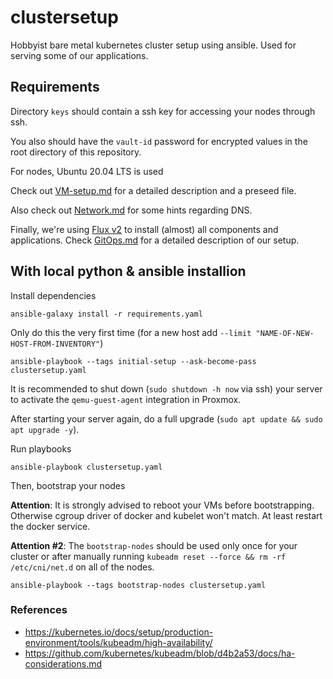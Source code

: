 # clustersetup

Hobbyist bare metal kubernetes cluster setup using ansible. Used for serving some of our applications.

## Requirements

Directory `keys` should contain a ssh key for accessing your nodes through ssh.

You also should have the `vault-id` password for encrypted values in the root directory of this repository.

For nodes, Ubuntu 20.04 LTS is used

Check out [VM-setup.md](docs/VM-setup.md) for a detailed description and a preseed file.

Also check out [Network.md](docs/Network.md) for some hints regarding DNS.

Finally, we're using [Flux v2](https://github.com/fluxcd/flux2) to install (almost) all components and applications. Check [GitOps.md](docs/GitOps.md) for a detailed description of our setup.

## With local python & ansible installion

Install dependencies

    ansible-galaxy install -r requirements.yaml

Only do this the very first time (for a new host add `--limit "NAME-OF-NEW-HOST-FROM-INVENTORY"`)

    ansible-playbook --tags initial-setup --ask-become-pass clustersetup.yaml

It is recommended to shut down (`sudo shutdown -h now` via ssh) your server to activate the `qemu-guest-agent` integration in Proxmox.

After starting your server again, do a full upgrade (`sudo apt update && sudo apt upgrade -y`).

Run playbooks

    ansible-playbook clustersetup.yaml

Then, bootstrap your nodes

**Attention**: It is strongly advised to reboot your VMs before bootstrapping. Otherwise cgroup driver of docker and kubelet won't match. At least restart the docker service.

**Attention #2**: The `bootstrap-nodes` should be used only once for your cluster or after manually running `kubeadm reset --force && rm -rf /etc/cni/net.d` on all of the nodes.

    ansible-playbook --tags bootstrap-nodes clustersetup.yaml

### References

- https://kubernetes.io/docs/setup/production-environment/tools/kubeadm/high-availability/
- https://github.com/kubernetes/kubeadm/blob/d4b2a53/docs/ha-considerations.md

